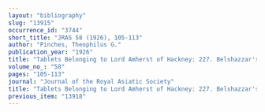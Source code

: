 ```yaml
---
layout: "bibliography"
slug: "13915"
occurrence_id: "3744"
short_title: "JRAS 58 (1926), 105-113"
author: "Pinches, Theophilus G."
publication_year: "1926"
title: "Tablets Belonging to Lord Amherst of Hackney: 227. Belshazzar's Captain and His three Slaves. Nabonidus, 10h Year, 545 B.C.,"
volume_no_: "58"
pages: "105-113"
journal: "Journal of the Royal Asiatic Society"
title: "Tablets Belonging to Lord Amherst of Hackney: 227. Belshazzar's Captain and His three Slaves. Nabonidus, 10h Year, 545 B.C.,"
previous_item: "13918"
---
```

